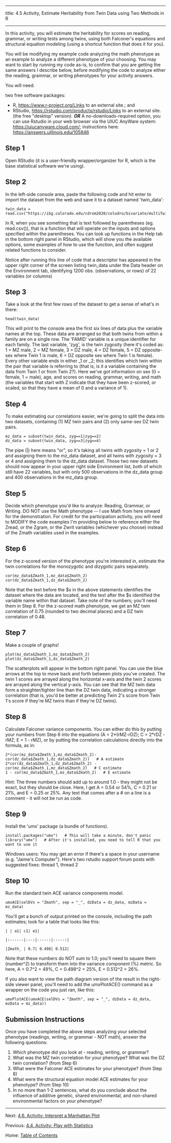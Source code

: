 ----------

title: 4.5 Activity, Estimate Heritability from Twin Data using Two Methods in R

----------

In this activity, you will estimate the heritability for scores on reading, grammar, or writing tests among twins, using both Falconer's equations and structural equation modeling (using a shortcut function that does it for you).

You will be modifying my example code analyzing the math phenotype as an example to analyze a different phenotype of your choosing. You may want to start by running my code as-is, to confirm that you are getting the same answers I describe below, before modifying the code to analyze either the reading, grammar, or writing phenotypes for your activity answers.

You will need:

two free software packages:
- R, https://www.r-project.org/Links to an external site.; and 
- RStudio, https://rstudio.com/products/rstudio/Links to an external site. (the free "desktop" version).
***OR*** A no-downloads-required option, you can use Rstudio in your web browser via the UIUC AnyWare system: https://uiucanyware.cloud.com/; instructions here: https://answers.uillinois.edu/105846

## Step 1

Open RStudio (it is a user-friendly wrapper/organizer for R, which is the base statistical software we're using).

## Step 2

In the left-side console area, paste the following code and hit enter to import the dataset from the web and save it to a dataset named 'twin_data':

~~~
twin_data = read.csv("https://ibg.colorado.edu/cdrom2020/colodro/bivariate/multiTwin.csv")
~~~

In R, when you see something that is text followed by parentheses (eg. read.csv()), that is a function that will operate on the inputs and options specified within the parentheses. You can look up functions in the Help tab in the bottom right panel in RStudio, which will show you the available options, some examples of how to use the function, and often suggest related functions to consider.

Notice after running this line of code that a descriptor has appeared in the upper right corner of the screen listing twin_data under the Data header on the Environment tab, identifying 1200 obs. (observations, or rows) of 22 variables (or columns)

## Step 3

Take a look at the first few rows of the dataset to get a sense of what's in there:

~~~
head(twin_data)
~~~

This will print to the console area the first six lines of data plus the variable names at the top. These data are arranged so that both twins from within a family are on a single row. The 'FAMID' variable is a unique identifier for each family. The last variable, 'zyg', is the twin zygosity (here it's coded as: 1 = MZ male, 2 = MZ female, 3 = DZ male, 4 = DZ female, 5 = DZ opposite-sex where Twin 1 is male, 6 = DZ opposite sex where Twin 1 is female). Every other variable ends in either \_1 or \_2; this identifies which twin within the pair that variable is referring to (that is, is it a variable containing the data from Twin 1 or from Twin 2?). Here we've got information on sex (0 = female, 1 = male), age, and scores on reading, grammar, writing, and math (the variables that start with Z indicate that they have been z-scored, or scaled, so that they have a mean of 0 and a variance of 1).

## Step 4

To make estimating our correlations easier, we're going to split the data into two datasets, containing (1) MZ twin pairs and (2) only same-sex DZ twin pairs.

~~~
mz_data = subset(twin_data, zyg==1|zyg==2)
dz_data = subset(twin_data, zyg==3|zyg==4)
~~~

The pipe (|) here means "or", so it's taking all twins with zygosity = 1 or 2 and assigning them to the mz_data dataset, and all twins with zygosity = 3 or 4 and assigning them to the dz_data dataset. Those two new datasets should now appear in your upper right side Environment list, both of which still have 22 variables, but with only 500 observations in the dz_data group and 400 observations in the mz_data group.

## Step 5

Decide which phenotype you'd like to analyze: Reading, Grammar, or Writing. DO NOT use the Math phenotype -- I use Math from here onward for the demonstration. For credit for the participation activity, you will need to MODIFY the code examples I'm providing below to reference either the Zread, or the Zgram, or the Zwrit variables (whichever you choose) instead of the Zmath variables used in the examples.

## Step 6

For the z-scored version of the phenotype you're interested in, estimate the twin correlations for the monozygotic and dizygotic pairs separately.

~~~
cor(mz_data$Zmath_1,mz_data$Zmath_2)
cor(dz_data$Zmath_1,dz_data$Zmath_2)
~~~

Note that the text before the $s in the above statements identifies the dataset where the data are located, and the text after the $s identified the variable name within that dataset. Take note of the numbers; you'll need them in Step 8. For the z-scored math phenotype, we get an MZ twin correlation of 0.75 (rounded to two decimal places) and a DZ twin correlation of 0.48.

## Step 7

Make a couple of graphs!

~~~
plot(mz_data$Zmath_1,mz_data$Zmath_2)
plot(dz_data$Zmath_1,dz_data$Zmath_2)
~~~

The scatterplots will appear in the bottom right panel. You can use the blue arrows at the top to move back and forth between plots you've created. The twin 1 scores are arrayed along the horizontal x-axis and the twin 2 scores are arrayed along the vertical y-axis. You can see that the MZ twin data form a straighter/tighter line than the DZ twin data, indicating a stronger correlation (that is, you'd be better at predicting Twin 2's score from Twin 1's score if they're MZ twins than if they're DZ twins).

## Step 8

Calculate Falconer variance components. You can either do this by putting your numbers from Step 6 into the equations (A = 2*(rMZ-rDZ); C = 2\*rDZ - rMZ; E = 1 - rMZ), or by putting the correlation calculations directly into the formula, as in:

~~~
2*(cor(mz_data$Zmath_1,mz_data$Zmath_2)-cor(dz_data$Zmath_1,dz_data$Zmath_2))   # A estimate
2*cor(dz_data$Zmath_1,dz_data$Zmath_2) - cor(mz_data$Zmath_1,mz_data$Zmath_2)   # C estimate
1 - cor(mz_data$Zmath_1,mz_data$Zmath_2)   # E estimate
~~~

Hint: The three numbers should add up to around 1.0 - they might not be exact, but they should be close. Here, I get A = 0.54 or 54%, C = 0.21 or 21%, and E = 0.25 or 25%. Any text that comes after a # on a line is a comment - it will not be run as code.

## Step 9

Install the 'umx' package (a bundle of functions).

~~~
install.packages("umx")   # This will take a minute, don't panic
library("umx")   # After it's installed, you need to tell R that you want to use it
~~~

Windows users: You may get an error if there's a space in your username (e.g. "Jaime's Computer"). Here's two rstudio support forum posts with suggested fixes: thread 1, thread 2

## Step 10

Run the standard twin ACE variance components model.

~~~
umxACE(selDVs = "Zmath", sep = "_", dzData = dz_data, mzData = mz_data)
~~~

You'll get a bunch of output printed on the console, including the path estimates; look for a table that looks like this: 

~~~
| | a1| c1| e1|

|:------|---:|-----:|-----:|

|Zmath_ | 0.7| 0.498| 0.512|
~~~

Note that these numbers do NOT sum to 1.0; you'll need to square them (number^2) to transform them into the variance component (%) metric. So here, A = 0.7^2 = 49%, C = 0.498^2 = 25%, E = 0.512^2 = 26%.

If you also want to view the path diagram version of the result in the right-side viewer panel, you'll need to add the umxPlotACE() command as a wrapper on the code you just ran, like this:

~~~
umxPlotACE(umxACE(selDVs = "Zmath", sep = "_", dzData = dz_data, mzData = mz_data))
~~~

## Submission Instructions

Once you have completed the above steps analyzing your selected phenotype (readings, writing, or grammar - NOT math), answer the following questions:

1. Which phenotype did you look at - reading, writing, or grammar?
2. What was the MZ twin correlation for your phenotype? What was the DZ twin correlation? (from Step 6)
3. What were the Falconer ACE estimates for your phenotype? (from Step 8)
4. What were the structural equation model ACE estimates for your phenotype? (from Step 10)
5. In no more than 1-2 sentences, what do you conclude about the influence of additive genetic, shared environmental, and non-shared environmental factors on your phenotype?

--------

Next: [4.6. Activity: Interpret a Manhattan Plot](4.6_activity_interpret_a_manhattan_plot.md)

Previous: [4.4. Activity: Play with Statistics](4.4_activity_play_with_statistics.md)

Home: [Table of Contents](../README.md)